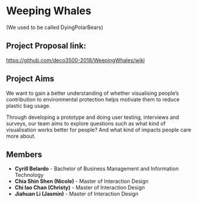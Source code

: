 # Weeping Whales
(We used to be called DyingPolarBears)
## Project Proposal link:
https://github.com/deco3500-2018/WeepingWhales/wiki

## Project Aims
We want to gain a better understanding of whether visualising people’s contribution to environmental protection helps motivate them to reduce plastic bag usage.

Through developing a prototype and doing user testing, interviews and surveys, our team aims to explore questions such as what kind of visualisation works better for people? And what kind of impacts people care more about. 

## Members
* **Cyrill Belardo** - Bachelor of Business Management and Information Technology
* **Chia Shin Shen (Nicole)** - Master of Interaction Design
* **Chi Iao Chan (Christy)** - Master of Interaction Design
* **Jiahuan Li (Jasmin)** - Master of Interaction Design
